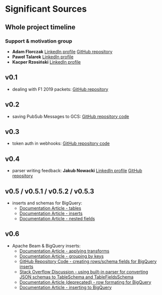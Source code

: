 # Significant Sources
## Whole project timeline
### Support & motivation group
- **Adam Florczak** [LinkedIn profile](https://www.linkedin.com/in/adam-florczak-4379b692/) [GitHub repository](https://github.com/aqum)
- **Paweł Talarek** [LinkedIn profile](https://www.linkedin.com/in/pawe%C5%82-talarek-a5501012b/)
- **Kacper Rzosiński** [LinkedIn profile](https://www.linkedin.com/in/gathspar/)
## v0.1 
- dealing with F1 2019 packets: [GitHub repository](https://gitlab.com/reddish/f1-2019-telemetry)
## v0.2
- saving PubSub Messages to GCS: [GitHub repository code](https://github.com/GoogleCloudPlatform/python-docs-samples/blob/master/pubsub/streaming-analytics/PubSubToGCS.py)
## v0.3 
- token auth in webhooks: [GitHub repository code](https://gist.github.com/tschieggm/7604940)
## v0.4
- parser writing feedback: **Jakub Nowacki** [LinkedIn profile](https://www.linkedin.com/in/jakubnowacki/) [GitHub repository](https://github.com/jsnowacki)
## v0.5 / v0.5.1 / v0.5.2 / v0.5.3
- inserts and schemas for BigQuery: 
  - [Documentation Article - tables](https://cloud.google.com/bigquery/docs/tables#python)
  - [Documentation Article - inserts](https://cloud.google.com/bigquery/streaming-data-into-bigquery)
  - [Documentation Article - nested fields](https://cloud.google.com/bigquery/docs/nested-repeated)
## v0.6
- Apache Beam & BigQuery inserts:
  - [Documentation Article - applying transforms](https://beam.apache.org/documentation/programming-guide/#applying-transforms)
  - [Documentation Article - grouping by keys](https://beam.apache.org/documentation/programming-guide/#cogroupbykey)
  - [GitHub Repository Code - creating rows/schema fields for BigQuery inserts](https://github.com/apache/beam/blob/474345f5987e47a22d063c7bfcb3638c85a57e64/sdks/python/apache_beam/examples/cookbook/bigquery_schema.py)
  - [Stack Overflow Discussion - using built-in parser for converting JSON schemas to TableSchema and TableFieldsSchema](https://stackoverflow.com/questions/48741327/writing-nested-schema-to-bigquery-from-dataflow-python) 
  - [Documentation Article (deprecated) - row formating for BigQuery](https://download.huihoo.com/google/gdgdevkit/DVD1/developers.google.com/bigquery/preparing-data-for-bigquery.html)
  - [Documentation Article - inserting to BigQuery](https://beam.apache.org/documentation/io/built-in/google-bigquery/)
